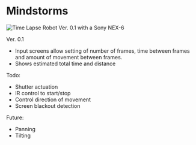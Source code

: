 Mindstorms
==========
![Time Lapse Robot Ver. 0.1 with a Sony NEX-6](https://farm8.staticflickr.com/7349/14029420714_a4cb74e007_c.jpg "Time Lapse Robot Ver. 0.1 with a Sony NEX-6")


Ver. 0.1
- Input screens allow setting of number of frames, time between frames and amount of movement between frames.
- Shows estimated total time and distance

Todo:
- Shutter actuation
- IR control to start/stop
- Control direction of movement
- Screen blackout detection

Future:
- Panning
- Tilting
